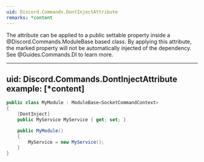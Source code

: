 ```yaml
---
uid: Discord.Commands.DontInjectAttribute
remarks: *content
---
```


The attribute can be applied to a public settable property inside a
@Discord.Commands.ModuleBase based class. By applying this attribute,
the marked property will not be automatically injected of the
dependency. See @Guides.Commands.DI to learn more.

---
uid: Discord.Commands.DontInjectAttribute
example: [*content]
---

```cs
public class MyModule : ModuleBase<SocketCommandContext>
{
    [DontInject]
    public MyService MyService { get; set; }

    public MyModule()
    {
        MyService = new MyService();
    }
}
```